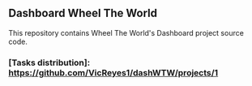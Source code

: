 ## Dashboard Wheel The World

This repository contains Wheel The World's Dashboard project source code.

### [Tasks distribution]: https://github.com/VicReyes1/dashWTW/projects/1
